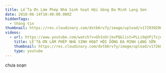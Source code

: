 ```yaml
---
title: Lễ Tạ Ơn Làm Phép Nhà Sinh hoạt Hội dòng Đa Minh Lạng Sơn
date: 2018-06-14T10:40:00.000Z
hiddenTags:
  - thông tin
thumbnail: https://res.cloudinary.com/dxtb6rv7y/image/upload/v1729392965/LAM_PHEP_NHA_SINH_HOAT_m1ibf7.jpg
videos:
  - url: https://www.youtube.com/watch?v=Gh1nOrjkxPQ&list=PLLi9qVPjTxje2mrnVrfj-B1kU33fJ6Mm_&index=5
    title: LỄ TẠ ƠN LÀM PHÉP NHÀ SINH HOẠT HỘI DÒNG ĐA MINH LẠNG SƠN
    thumbnail: https://res.cloudinary.com/dxtb6rv7y/image/upload/v1726890000/l%C3%A0m_phep_nha_sinh_hoat_pcmwzf.jpg
    type: youtube
---
```

chưa soạn
